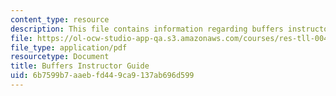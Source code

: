 ```yaml
---
content_type: resource
description: This file contains information regarding buffers instructor guide.
file: https://ol-ocw-studio-app-qa.s3.amazonaws.com/courses/res-tll-004-stem-concept-videos-fall-2013/6b7599b7aaebfd449ca9137ab696d599_MITRES_TLL-004F13_BuffeIG.pdf
file_type: application/pdf
resourcetype: Document
title: Buffers Instructor Guide
uid: 6b7599b7-aaeb-fd44-9ca9-137ab696d599
---
```

